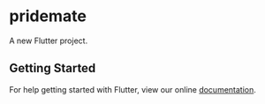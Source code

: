 # pridemate

A new Flutter project.

## Getting Started

For help getting started with Flutter, view our online
[documentation](https://flutter.io/).
